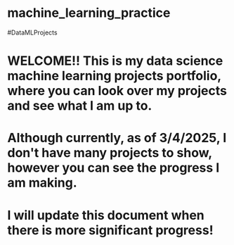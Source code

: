 # machine_learning_practice
#DataMLProjects

# WELCOME!! This is my data science machine learning projects portfolio, where you can look over my projects and see what I am up to.

# Although currently, as of 3/4/2025, I don't have many projects to show, however you can see the progress I am making.
# I will update this document when there is more significant progress!
